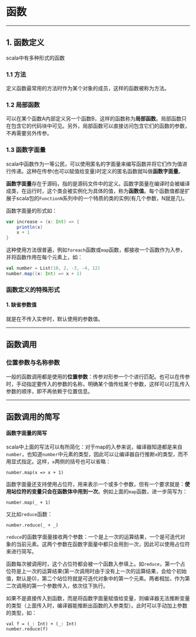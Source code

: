 # 函数

***
## 1. 函数定义
scala中有多种形式的函数

### 1.1 方法

定义函数最常用的方法时作为某个对象的成员，这样的函数被称为方法。

### 1.2 局部函数

可以在某个函数A内部定义另一个函数B，这样的函数称为**局部函数**。局部函数只在包含它的代码块中可见。另外，局部函数可以直接访问包含它们的函数的参数，不再需要另外传参。

### 1.3 函数字面量

scala中函数作为一等公民，可以使用匿名的字面量来编写函数并将它们作为值进行传递。这种在传参(也可以赋值给变量)时定义的匿名函数就叫做**函数字面量**。

**函数字面量**存在于源码，指的是源码文件中的定义。函数字面量在编译时会被编译成类，在运行时，这个类会被实例化为具体的值，称为**函数值**。每个函数值都是扩展子scala包的`FunctionN`系列中的一个特质的类的实例(有几个参数，N就是几)。

函数字面量的形式如：

```scala
var increase = (x: Int) => {
	println(x)
	x + 1
}
```

这种使用方法很普遍，例如`foreach`函数或`map`函数，都接收一个函数作为入参，并将函数作用在每个元素上，如：

```scala
val number = List(10, 2, -3, -4, 12)
number.map((x: Int) => x + 1)
```

### 函数定义的特殊形式

#### 1. 缺省参数值

就是在不传入实参时，默认使用的参数值。

***
## 函数调用

### 位置参数与名称参数

一般的函数调用都是使用的**位置参数**：传参对形参一个个进行匹配。也可以在传参时，手动指定要传入的参数的名称，明确某个值传给某个参数，这样可以打乱传入参数的顺序，即不再依赖于位置信息。

***
## 函数调用的简写
#### 函数字面量的简写

scala中上面的写法可以有所简化：对于map的入参来说，编译器知道都是来自`number`，也知道`number`中元素的类型，因此可以让编译器自行推断`x`的类型，而不用显式指定。这样，`x`两侧的括号也可以省略：

```
number.map(x => x + 1)
```

函数字面量还支持使用占位符，用来表示一个或多个参数，但有一个要求就是：**使用站位符的变量只会在函数体中用到一次**。例如上面的`map`函数，进一步简写为：

```
number.map(_ + 1)
```

又比如`reduce`函数：

```
number.reduce(_ + _)
```

`reduce`的函数字面量接收两个参数：一个是上一次的运算结果，一个是可迭代对象的当前元素。这两个参数在函数字面量中都只会用到一次，因此可以使用占位符来进行简写。

函数每次被调用时，这个占位符都会被一个函数入参填上。如`reduce`，第一个占位符是上一次的运算结果(第一次调用时由于没有上一次的运算结果，会给个初始值，默认是0)，第二个站位符就是可迭代对象中的第一个元素。两者相加，作为第二次调用的第一个参数传入，依次往下执行。

如果不是直接传入到函数，而是将函数字面量赋值给变量，则编译器无法推断变量的类型（上面传入时，编译器能推断出函数的入参类型）。此时可以手动加上参数的类型，如：


```
val f = (_: Int) + (_: Int)
number.reduce(f)
```
